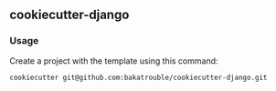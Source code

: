## cookiecutter-django

### Usage
Create a project with the template using this command:

```cookiecutter git@github.com:bakatrouble/cookiecutter-django.git```
